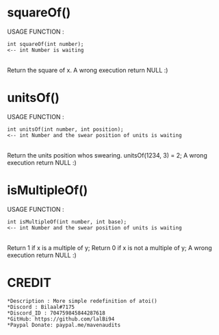 # squareOf()
USAGE FUNCTION :<br/>
```
int squareOf(int number);                                                  <-- int Number is waiting 
``` 
<br/>
Return the square of x.
A wrong execution return NULL :)

# unitsOf()
USAGE FUNCTION :<br/>
```
int unitsOf(int number, int position);                                     <-- int Number and the swear position of units is waiting
```
<br/>
Return the units position whos swearing. unitsOf(1234, 3) = 2;
A wrong execution return NULL :)

# isMultipleOf()
USAGE FUNCTION :<br/>
```
int isMultipleOf(int number, int base);                                    <-- int Number and the swear position of units is waiting
```
<br/>
Return 1 if x is a multiple of y;
Return 0 if x is not a multiple of y;
A wrong execution return NULL :)


# CREDIT
    *Description : More simple redefinition of atoi()
    *Discord : Bilaal#7175
    *Discord_ID : 704759845844287618
    *GitHub: https://github.com/lalBi94
    *Paypal Donate: paypal.me/mavenaudits
